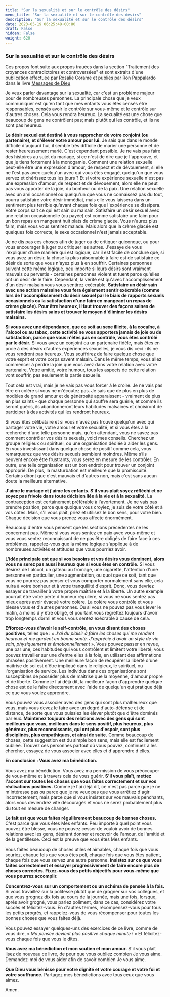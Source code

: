```yaml
---
title: "Sur la sexualité et sur le contrôle des désirs"
menu_title: "Sur la sexualité et sur le contrôle des désirs"
description: "Sur la sexualité et sur le contrôle des désirs"
date: 2023-05-19 06:25:48+00:80
draft: False
hidden: False
weight: 620
---
```

### Sur la sexualité et sur le contrôle des désirs

Ces propos font suite aux propos trauées dans la section "Traitement des croyances contradictoires et controversées" et sont extraits d'une publication effectuée par Rosalie Corame et publiés par Ron Pappalardo dans le livre [Messages de Dieu](13-fr-publications-and-downloads\13-2-1-fr-french-spiritual-books)  

Je veux parler davantage sur la sexualité, car c'est un problème majeur pour de nombreuses personnes. La principale chose que je veux communiquer est qu'en tant que mes enfants vous êtes censés être responsables, censés avoir le contrôle sur vous-même et le contrôle sur d'autres choses. Cela vous rendra heureux. La sexualité est une chose que beaucoup de gens ne contrôlent pas; mais plutôt qui les contrôle, et ils ne sont pas heureux.

**Le désir sexuel est destiné à vous rapprocher de votre conjoint (ou partenaire), et d'élever votre amour pour lui.** Je sais que dans le monde difficile d'aujourd'hui, il semble très difficile de marier une personne et de rester heureusement marié. C'est cependant possible. Je ne vais pas faire des histoires au sujet du mariage, si ce n'est de dire que je l'approuve, et que je tiens fortement à la monogamie. Comment une relation sexuelle peut-elle être une expression d'amour, de respect et de dévouement, si elle ne l'est pas avec quelqu'un avec qui vous êtes engagé, quelqu'un que vous servez et chérissez tous les jours ? Et si votre expérience sexuelle n'est pas une expression d'amour, de respect et de dévouement, alors elle ne peut pas vous apporter de la joie, du bonheur ou de la paix.
Une relation sexuelle avec un ami occasionnel ou quelqu'un que vous ne connaissez pas du tout, pourra satisfaire votre désir immédiat, mais elle vous laissera dans un sentiment plus terrible qu'avant chaque fois que l'expérience se dissipera. Votre corps sait ce qui est sain ou malsain. Satisfaire un désir sexuel avec une relation occasionnelle (ou payée) est comme satisfaire une faim pour un bon repas en mangeant huit plats de crème glacée. Vous n'aurez plus faim, mais vous vous sentirez malade. Mais alors que la crème glacée est quelques fois correcte, le sexe occasionnel n'est jamais acceptable.

Je ne dis pas ces choses afin de juger ou de critiquer quiconque, ou pour vous encourager à juger ou critiquer les autres. J'essaye de vous l'expliquer d'une manière qui est logique, car il est facile de conclure que, si vous avez un désir, la chose la plus raisonnable à faire est de satisfaire ce désir de sorte que vous n'ayez plus à en souffrir. Certaines personnes suivent cette même logique, peu importe si leurs désirs sont vraiment mauvais ou pervertis - certaines personnes violent et tuent parce qu'elles ont un désir de le faire. Cependant, la vérité est qu'avec l'accomplissement d'un désir malsain vous vous sentirez exécrable. **Satisfaire un désir sain avec une action malsaine vous fera également sentir exécrable (comme lors de l'accomplissement du désir sexuel par le biais de rapports sexuels occasionnels ou la satisfaction d'une faim en mangeant un repas de crème glacée). Pour être heureux, il faut trouver des façons saines de satisfaire les désirs sains et trouver le moyen d'éliminer les désirs malsains.**

**Si vous avez une dépendance, que ce soit au sexe illicite, à la cocaïne, à l'alcool ou au tabac, cette activité ne vous apportera jamais de joie ou de satisfaction, parce que vous n'êtes pas en contrôle, vous êtes contrôlé par le désir.** Si vous avez un conjoint ou un partenaire fidèle, mais êtes en proie à des désirs d'autres expériences sexuelles, je vous dis ceci : ils ne vous rendront pas heureux. Vous souffrirez de faire quelque chose que votre esprit et votre corps savent malsain. Dans le même temps, vous allez commencer à perdre la joie que vous avez dans votre relation avec votre partenaire. Votre amitié, votre humour, tous les aspects de cette relation vont souffrir, pas seulement la partie sexuelle.

Tout cela est vrai, mais je ne vais pas vous forcer à le croire. Je ne vais pas être en colère si vous ne m'écoutez pas. Je sais que de plus en plus de modèles de grand amour et de générosité apparaissent - vraiment de plus en plus saints - que chaque personne qui souffre sera guérie, et comme ils seront guéris, ils abandonneront leurs habitudes malsaines et choisiront de participer à des activités qui les rendront heureux.

Si vous êtes célibataire et si vous n'avez pas trouvé quelqu'un avec qui partager votre vie, votre amour et votre sexualité, et si vous êtes à la recherche d'une telle personne mais, qu'en attendant, vous ne savez pas comment contrôler vos désirs sexuels, voici mes conseils. Cherchez un groupe religieux ou spirituel, ou une organisation dédiée à aider les gens. En vous investissant dans quelque chose de positif comme cela, vous remarquerez que vos désirs sexuels semblent moindres. Même s’ils peuvent encore être frustrants, vous serez en mesure de les contrôler. En outre, une telle organisation est un bon endroit pour trouver un conjoint approprié. De plus, la masturbation est meilleure que la promiscuité. Certains diront que c'est mauvais et d'autres non, mais c'est sans aucun doute la meilleure alternative.

**J'aime le mariage et j'aime les enfants. S'il vous plaît soyez réfléchi et ne soyez pas frivole dans toute décision liée à la vie et à la sexualité.** La contraception est certainement préférable à l'avortement. Je ne vais pas prendre position, parce que quoique vous croyiez, je suis de votre côté et à vos côtés. Mais, s'il vous plaît, priez et utilisez le bon sens, pour votre bien. Chaque décision que vous prenez vous affecte énormément.

Beaucoup d'entre vous pensent que les sections précédentes ne les concernent pas. Même si vous vous sentez en paix avec vous-même et vous vous sentez reconnaissant de ne pas être obligés de faire face à ces problèmes, rappelez-vous que la même logique s'applique à de nombreuses activités et attitudes que vous pourriez avoir.

**L'idée principale est que si vos besoins et vos désirs vous dominent, alors vous ne serez pas aussi heureux que si vous êtes en contrôle.** Si vous désirez de l'alcool, un gâteau au fromage, une cigarette, l'attention d'une personne en particulier, une augmentation, ou quoi que ce soit, tant que vous ne pourrez pas penser et vous comporter normalement sans elle, cela nuira à votre bonheur et à votre tranquillité d'esprit. Donc, vous devriez essayer de travailler à votre propre maîtrise et à la liberté. Un autre exemple pourrait être votre perte d'humeur régulière, si vous ne vous sentez pas mieux après avoir évacué votre colère. La colère vous contrôle et vous blesse vous et d'autres personnes. Ou si vous ne pouvez pas vous lever le matin, à moins d'y être obligé, et pourtant vous regrettez toujours d'avoir trop longtemps dormi et vous vous sentez exécrable à cause de cela.

**Efforcez-vous d'avoir le self-contrôle, en vous disant des choses positives**, telles que : *« J'ai du plaisir à faire les choses qui me rendent heureux et me gardent en bonne santé. J'apprécie d'avoir un style de vie sain, physiquement et émotionnellement »*. Vous pouvez passer en revue, une par une, ces habitudes qui vous contrôlent et limitent votre liberté, vous pouvez travailler sur une d'entre elles à la fois, en utilisant des affirmations phrasées positivement. Une meilleure façon de récupérer la liberté d'une maîtrise de soi est d'être impliqué dans le religieux, le spirituel, ou l'organisation de service. Les individus dans ces organisations sont susceptibles de posséder plus de maîtrise que la moyenne, d'amour propre et de liberté. Comme je l'ai déjà dit, la meilleure façon d'apprendre quelque chose est de le faire directement avec l'aide de quelqu'un qui pratique déjà ce que vous voulez apprendre.

Vous pouvez vous associer avec des gens qui sont plus malheureux que vous, mais vous devez le faire avec un degré d'auto-défense et de distance, de sorte que vous puissiez les élever plutôt que d'être dominés par eux. **Maintenez toujours des relations avec des gens qui sont meilleurs que vous, meilleurs dans le sens positif, plus heureux, plus généreux, plus reconnaissants, qui ont plus d'espoir, sont plus disciplinés, plus empathiques, et ainsi de suite.** Comme beaucoup de choses, cette suggestion est du simple bon sens, mais elle est facilement oubliée. Trouvez ces personnes partout où vous pouvez, continuez à les chercher, essayez de vous associer avec elles et d'apprendre d'elles.

**En conclusion : Vous avez ma bénédiction.**

Vous avez ma bénédiction. Vous avez ma permission de vous préoccuper de vous-même et à travers cela de vous guérir. **S'il vous plaît, mettez l'accent sur toutes les choses que vous faites correctement et sur vos réalisations positives.** Comme je l'ai déjà dit, ce n'est pas parce que je ne m'intéresse pas ou parce que je ne veux pas que vous arrêtiez d'agir incorrectement, mais parce que si vous insistez sur vos mauvais penchants, alors vous deviendrez vite découragés et vous ne serez probablement plus du tout en mesure de changer.

**Le fait est que vous faites régulièrement beaucoup de bonnes choses.** C'est parce que vous êtes Mes enfants. Peu importe à quel point vous pouvez être blessé, vous ne pouvez cesser de vouloir avoir de bonnes relations avec les gens, désirant donner et recevoir de l'amour, de l'amitié et de la gentillesse. Ceci est la preuve que vous êtes Mes enfants.

Vous faites beaucoup de choses utiles et aimables, chaque fois que vous souriez, chaque fois que vous êtes poli, chaque fois que vous êtes patient, chaque fois que vous servez une autre personne. **Insistez sur ce que vous faites correctement et essayer progressivement de faire encore plus de choses correctes. Fixez-vous des petits objectifs pour vous-même que vous pourrez accomplir.**

**Concentrez-vous sur un comportement ou un schéma de pensée à la fois.** Si vous travaillez sur la politesse plutôt que de grogner sur vos collègues, et que vous grognez dix fois au cours de la journée, mais une fois, lorsque, après avoir grogné, vous parlez poliment, dans ce cas, considérez votre succès et félicitez-vous. En d'autres termes, récompensez-vous pour tous les petits progrès, et rappelez-vous de vous récompenser pour toutes les bonnes choses que vous faites déjà.

Vous pouvez essayer quelques-uns des exercices de ce livre, comme de vous dire, « *Ma pensée devient plus positive chaque minute !* » Et félicitez-vous chaque fois que vous le dites.

**Vous avez ma bénédiction et mon soutien et mon amour.** S'il vous plaît lisez de nouveau ce livre, de peur que vous oubliez combien Je vous aime. Demandez-moi de vous aider afin de savoir combien Je vous aime.

**Que Dieu vous bénisse pour votre dignité et votre courage et votre foi et votre souffrance.** Partagez mes bénédictions avec tous ceux que vous aimez.

Amen.
